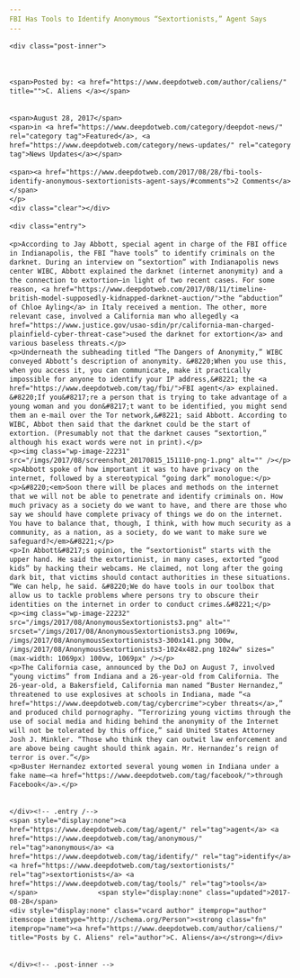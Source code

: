 ```yaml
---
FBI Has Tools to Identify Anonymous “Sextortionists,” Agent Says
---
```

<article class="post-listing post-22225 post type-post status-publish format-standard has-post-thumbnail hentry 
 tag-agent tag-anonymous tag-identify tag-sextortionists tag-tools">
    
    <div class="post-inner">
    
    
        
    <span>Posted by: <a href="https://www.deepdotweb.com/author/caliens/" title="">C. Aliens </a></span>
    
    
    <span>August 28, 2017</span>
    <span>in <a href="https://www.deepdotweb.com/category/deepdot-news/" rel="category tag">Featured</a>, <a href="https://www.deepdotweb.com/category/news-updates/" rel="category tag">News Updates</a></span>
    
    <span><a href="https://www.deepdotweb.com/2017/08/28/fbi-tools-identify-anonymous-sextortionists-agent-says/#comments">2 Comments</a></span>
    </p>
    <div class="clear"></div>
    
    <div class="entry">
    
    <p>According to Jay Abbott, special agent in charge of the FBI office in Indianapolis, the FBI “have tools” to identify criminals on the darknet. During an interview on “sextortion” with Indianapolis news center WIBC, Abbott explained the darknet (internet anonymity) and a the connection to extortion—in light of two recent cases. For some reason, <a href="https://www.deepdotweb.com/2017/08/11/timeline-british-model-supposedly-kidnapped-darknet-auction/">the “abduction” of Chloe Ayling</a> in Italy received a mention. The other, more relevant case, involved a California man who allegedly <a href="https://www.justice.gov/usao-sdin/pr/california-man-charged-plainfield-cyber-threat-case">used the darknet for extortion</a> and various baseless threats.</p>
    <p>Underneath the subheading titled “The Dangers of Anonymity,” WIBC conveyed Abbott’s description of anonymity. &#8220;When you use this, when you access it, you can communicate, make it practically impossible for anyone to identify your IP address,&#8221; the <a href="https://www.deepdotweb.com/tag/fbi/">FBI agent</a> explained. &#8220;If you&#8217;re a person that is trying to take advantage of a young woman and you don&#8217;t want to be identified, you might send them an e-mail over the Tor network,&#8221; said Abbott. According to WIBC, Abbot then said that the darknet could be the start of extortion. (Presumably not that the darknet causes “sextortion,” although his exact words were not in print).</p>
    <p><img class="wp-image-22231" src="/imgs/2017/08/screenshot_20170815_151110-png-1.png" alt="" /></p>
    <p>Abbott spoke of how important it was to have privacy on the internet, followed by a stereotypical “going dark” monologue:</p>
    <p>&#8220;<em>Soon there will be places and methods on the internet that we will not be able to penetrate and identify criminals on. How much privacy as a society do we want to have, and there are those who say we should have complete privacy of things we do on the internet. You have to balance that, though, I think, with how much security as a community, as a nation, as a society, do we want to make sure we safeguard?</em>&#8221;</p>
    <p>In Abbott&#8217;s opinion, the “sextortionist” starts with the upper hand. He said the extortionist, in many cases, extorted “good kids” by hacking their webcams. He claimed, not long after the going dark bit, that victims should contact authorities in these situations. “We can help, he said. &#8220;We do have tools in our toolbox that allow us to tackle problems where persons try to obscure their identities on the internet in order to conduct crimes.&#8221;</p>
    <p><img class="wp-image-22232" src="/imgs/2017/08/AnonymousSextortionists3.png" alt="" srcset="/imgs/2017/08/AnonymousSextortionists3.png 1069w, /imgs/2017/08/AnonymousSextortionists3-300x141.png 300w, /imgs/2017/08/AnonymousSextortionists3-1024x482.png 1024w" sizes="(max-width: 1069px) 100vw, 1069px" /></p>
    <p>The California case, announced by the DoJ on August 7, involved “young victims” from Indiana and a 26-year-old from California. The 26-year-old, a Bakersfield, California man named “Buster Hernandez,” threatened to use explosives at schools in Indiana, made “<a href="https://www.deepdotweb.com/tag/cybercrime">cyber threats</a>,” and produced child pornography. “Terrorizing young victims through the use of social media and hiding behind the anonymity of the Internet will not be tolerated by this office,” said United States Attorney Josh J. Minkler. “Those who think they can outwit law enforcement and are above being caught should think again. Mr. Hernandez’s reign of terror is over.”</p>
    <p>Buster Hernandez extorted several young women in Indiana under a fake name—<a href="https://www.deepdotweb.com/tag/facebook/">through Facebook</a>.</p>
    
    
    </div><!-- .entry /-->
    <span style="display:none"><a href="https://www.deepdotweb.com/tag/agent/" rel="tag">agent</a> <a href="https://www.deepdotweb.com/tag/anonymous/" rel="tag">anonymous</a> <a href="https://www.deepdotweb.com/tag/identify/" rel="tag">identify</a> <a href="https://www.deepdotweb.com/tag/sextortionists/" rel="tag">sextortionists</a> <a href="https://www.deepdotweb.com/tag/tools/" rel="tag">tools</a></span>				<span style="display:none" class="updated">2017-08-28</span>
    <div style="display:none" class="vcard author" itemprop="author" itemscope itemtype="http://schema.org/Person"><strong class="fn" itemprop="name"><a href="https://www.deepdotweb.com/author/caliens/" title="Posts by C. Aliens" rel="author">C. Aliens</a></strong></div>
    
    
    </div><!-- .post-inner -->
</article><!-- .post-listing -->

